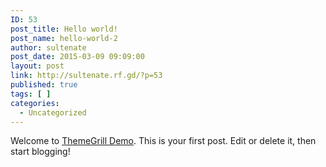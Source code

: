 ```yaml
---
ID: 53
post_title: Hello world!
post_name: hello-world-2
author: sultenate
post_date: 2015-03-09 09:09:00
layout: post
link: http://sultenate.rf.gd/?p=53
published: true
tags: [ ]
categories:
  - Uncategorized
---
```

Welcome to <a href="http://demo.themegrill.com/">ThemeGrill Demo</a>. This is your first post. Edit or delete it, then start blogging!